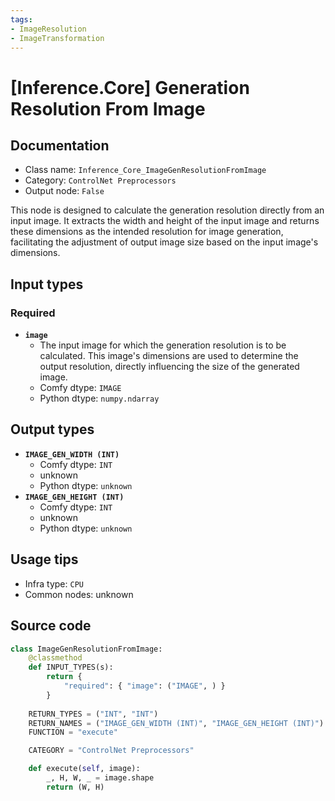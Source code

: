```yaml
---
tags:
- ImageResolution
- ImageTransformation
---
```


# [Inference.Core] Generation Resolution From Image
## Documentation
- Class name: `Inference_Core_ImageGenResolutionFromImage`
- Category: `ControlNet Preprocessors`
- Output node: `False`

This node is designed to calculate the generation resolution directly from an input image. It extracts the width and height of the input image and returns these dimensions as the intended resolution for image generation, facilitating the adjustment of output image size based on the input image's dimensions.
## Input types
### Required
- **`image`**
    - The input image for which the generation resolution is to be calculated. This image's dimensions are used to determine the output resolution, directly influencing the size of the generated image.
    - Comfy dtype: `IMAGE`
    - Python dtype: `numpy.ndarray`
## Output types
- **`IMAGE_GEN_WIDTH (INT)`**
    - Comfy dtype: `INT`
    - unknown
    - Python dtype: `unknown`
- **`IMAGE_GEN_HEIGHT (INT)`**
    - Comfy dtype: `INT`
    - unknown
    - Python dtype: `unknown`
## Usage tips
- Infra type: `CPU`
- Common nodes: unknown


## Source code
```python
class ImageGenResolutionFromImage:
    @classmethod
    def INPUT_TYPES(s):
        return {
            "required": { "image": ("IMAGE", ) }
        }
    
    RETURN_TYPES = ("INT", "INT")
    RETURN_NAMES = ("IMAGE_GEN_WIDTH (INT)", "IMAGE_GEN_HEIGHT (INT)")
    FUNCTION = "execute"

    CATEGORY = "ControlNet Preprocessors"

    def execute(self, image):
        _, H, W, _ = image.shape
        return (W, H)

```
